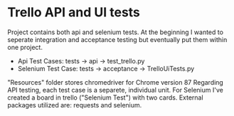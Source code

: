  # Trello API and UI tests

Project contains both api and selenium tests. At the beginning I wanted to seperate integration and acceptance testing but eventually 
put them within one project.

- Api Test Cases: tests -> api -> test_trello.py
- Selenium Test Case: tests -> acceptance -> TrelloUiTests.py

"Resources" folder stores chromedriver for Chrome version 87
Regarding API testing, each test case is a separete, individual unit.
For Selenium I've created a board in trello ("Selenium Test") with two cards.
External packages utilized are: requests and selenium. 
